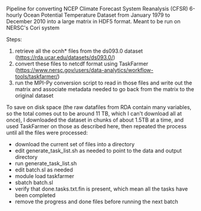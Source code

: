Pipeline for converting NCEP Climate Forecast System Reanalysis (CFSR) 6-hourly Ocean Potential Temperature Dataset from January 1979 to December 2010 into
a large matrix in HDF5 format. Meant to be run on NERSC's Cori system

Steps:
1. retrieve all the ocnh\* files from the ds093.0 dataset (https://rda.ucar.edu/datasets/ds093.0/)
2. convert these files to netcdf format using TaskFarmer (https://www.nersc.gov/users/data-analytics/workflow-tools/taskfarmer/)
3. run the MPI-Py conversion script to read in those files and write out the matrix and associate metadata needed to go back from the matrix to the original dataset

To save on disk space (the raw datafiles from RDA contain many variables, so the total comes out to be around 11 TB, which I can't download all at once), I downloaded
the dataset in chunks of about 1.5TB at a time, and used TaskFarmer on those as described here, then repeated the process until all the files were processed:
- download the current set of files into a directory
- edit generate\_task\_list.sh as needed to point to the data and output directory
- run generate\_task\_list.sh
- edit batch.sl as needed
- module load taskfarmer
- sbatch batch.sl
- verify that done.tasks.txt.fin is present, which mean all the tasks have been completed
- remove the progress and done files before running the next batch 



